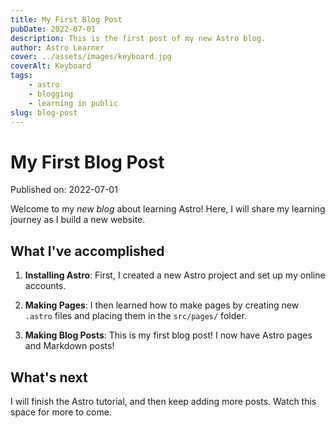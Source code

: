 ```yaml
---
title: My First Blog Post
pubDate: 2022-07-01
description: This is the first post of my new Astro blog.
author: Astro Learner
cover: ../assets/images/keyboard.jpg
coverAlt: Keyboard
tags:
    - astro
    - blogging
    - learning in public
slug: blog-post
---
```

# My First Blog Post

Published on: 2022-07-01

Welcome to my _new blog_ about learning Astro! Here, I will share my learning journey as I build a new website.

## What I've accomplished

1. **Installing Astro**: First, I created a new Astro project and set up my online accounts.

2. **Making Pages**: I then learned how to make pages by creating new `.astro` files and placing them in the `src/pages/` folder.

3. **Making Blog Posts**: This is my first blog post! I now have Astro pages and Markdown posts!

## What's next

I will finish the Astro tutorial, and then keep adding more posts. Watch this space for more to come.
